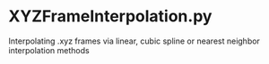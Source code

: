 # XYZFrameInterpolation.py
Interpolating .xyz frames via linear, cubic spline or nearest neighbor interpolation methods

